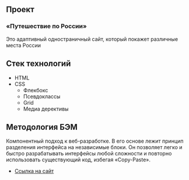 ## Проект
### «Путешествие по России»

Это адаптивный одностраничный сайт, который покажет различные места России

## Стек технологий
* HTML
* CSS
    * Флекбокс
    * Псевдоклассы
    * Grid
    * Медиа дерективы

## Методология БЭМ
Компонентный подход к веб-разработке. В его основе лежит принцип разделения интерфейса на независимые блоки. Он позволяет легко и быстро разрабатывать интерфейсы любой сложности и повторно использовать существующий код, избегая «Copy-Paste».

* [Ссылка на сайт](https://himany.github.io/russian-travel/)
